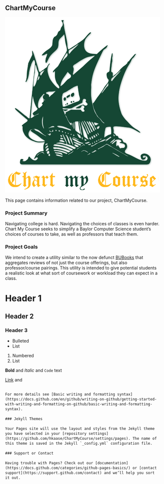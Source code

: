 ## ChartMyCourse
![Image](assets/logo.png)

This page contains information related to our project, ChartMyCourse.

### Project Summary

Navigating college is hard. Navigating the choices of classes is even harder. Chart My Course seeks to simplify a Baylor Computer Science student’s choices of courses to take, as well as professors that teach them.

### Project Goals
We intend to create a utility similar to the now defunct [BUBooks](http://bubooks.com/) that aggregates reviews of not just the course offerings, but also professor/course pairings. This utility is intended to give potential students a realistic look at what sort of coursework or workload they can expect in a class.


# Header 1
## Header 2
### Header 3

- Bulleted
- List

1. Numbered
2. List

**Bold** and _Italic_ and `Code` text

[Link](url) and 
```

For more details see [Basic writing and formatting syntax](https://docs.github.com/en/github/writing-on-github/getting-started-with-writing-and-formatting-on-github/basic-writing-and-formatting-syntax).

### Jekyll Themes

Your Pages site will use the layout and styles from the Jekyll theme you have selected in your [repository settings](https://github.com/hkaase/ChartMyCourse/settings/pages). The name of this theme is saved in the Jekyll `_config.yml` configuration file.

### Support or Contact

Having trouble with Pages? Check out our [documentation](https://docs.github.com/categories/github-pages-basics/) or [contact support](https://support.github.com/contact) and we’ll help you sort it out.
